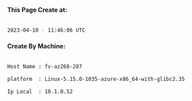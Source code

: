 
   
#### This Page Create at:

```bash

2023-04-10 - 11:46:06 UTC

```

#### Create By Machine:

```bash

Host Name : fv-az268-287

platform  : Linux-5.15.0-1035-azure-x86_64-with-glibc2.35

Ip Local  : 10.1.0.52

```

